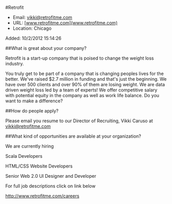 
#Retrofit

* Email: [vikki@retrofitme.com](mailto:vikki@retrofitme.com)
* URL: [www.retrofitme.com](www.retrofitme.com)
* Location: Chicago

Added: 10/2/2012 15:14:26

##What is great about your company?

Retrofit is a start-up company that is poised to change the weight loss industry. 

You truly get to be part of a company that is changing peoples lives for the better. We've raised $2.7 million in funding and that's just the beginning. We have over 500 clients and over 90% of them are losing weight. We are data driven weight loss led by a team of experts! We offer competitive salary with potential equity in the company as well as work life balance. Do you want to make a difference? 

##How do people apply?

Please email you resume to our Director of Recruiting, Vikki Caruso at vikki@retrofitme.com

##What kind of opportunities are available at your organization?

We are currently hiring 



Scala Developers

HTML/CSS Website Developers

Senior Web 2.0 UI Designer and Developer



For full job descriptions click on link below

http://www.retrofitme.com/careers

		